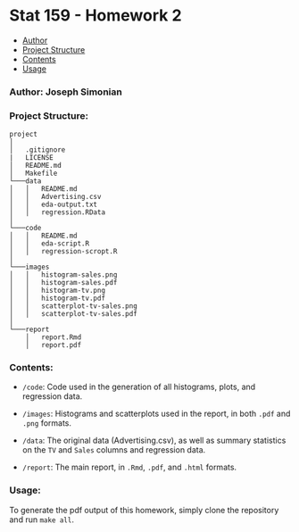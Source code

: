 # Stat 159 - Homework 2

- [Author](#author)
- [Project Structure](#project-structure)
- [Contents](#contents)
- [Usage](#usage)


### Author: Joseph Simonian

### Project Structure:

```
project
│
│   .gitignore
|   LICENSE
│   README.md
│   Makefile
└───data
│   │   README.md
│   │   Advertising.csv
│   │   eda-output.txt
│   │   regression.RData
│
└───code
│   │   README.md
│   │   eda-script.R
│   │   regression-scropt.R
│   
└───images
│   │   histogram-sales.png
│   │   histogram-sales.pdf
│   │   histogram-tv.png
│   │   histogram-tv.pdf
│   │   scatterplot-tv-sales.png
│   │   scatterplot-tv-sales.pdf
│
└───report
    │   report.Rmd
    │   report.pdf
```

### Contents:

- `/code`: Code used in the generation of all histograms, plots, and regression data.

- `/images`: Histograms and scatterplots used in the report, in both `.pdf` and `.png` formats.

- `/data`: The original data (Advertising.csv), as well as summary statistics on the `TV` and `Sales` columns and regression data.

- `/report`: The main report, in `.Rmd`, `.pdf`, and `.html` formats.

### Usage:

To generate the pdf output of this homework, simply clone the repository and run `make all`.
